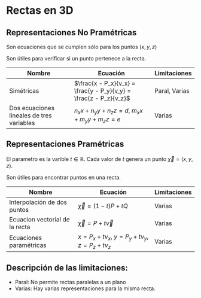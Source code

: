 # Rectas en 3D

## Representaciones No Pramétricas

Son ecuaciones que se cumplen sólo para los puntos $(x,y,z)$

Son útiles para verificar si un punto pertenece a la recta.



| Nombre | Ecuación | Limitaciones |
|---------|----------|-------|
| Simétricas | $\frac{x - P_x}{v_x} = \frac{y - P_y}{v_y} = \frac{z - P_z}{v_z}$| Paral, Varias|
| Dos ecuaciones lineales de tres variables | $n_x x + n_y y + n_z z = d$,    $m_x x + m_y y + m_z z = e$| Varias |



## Representaciones Pramétricas

El parametro es la varible $t \in \mathbb{R}$. Cada valor de $t$ genera un punto $\vec{\chi}=(x,y,z)$.

Son útiles para encontrar puntos en una recta.

| Nombre | Ecuación | Limitaciones |
|---------|----------|-------|
| Interpolación de dos puntos|$\vec{\chi}=(1-t)P + tQ$ | Varias|
|Ecuacion vectorial de la recta| $\vec{\chi}=P + t\vec{v}$| Varias|
| Ecuaciones paramétricas | $x=P_x + t v_x$,   $y=P_y + t v_y$,   $z=P_z + t v_z$ | Varias |


## Descripción de las limitaciones:
* Paral: No permite rectas paralelas a un plano
* Varias: Hay varias representaciones para la misma recta.








